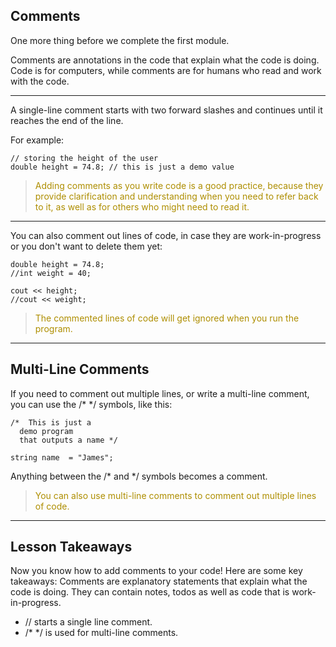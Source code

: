 Comments
---
One more thing before we complete the first module.

Comments are annotations in the code that explain what the code is doing.
Code is for computers, while comments are for humans who read and work with the code.

---
A single-line comment starts with two forward slashes and continues until it reaches the end of the line. 

For example:
```
// storing the height of the user
double height = 74.8; // this is just a demo value
```
><font color="#AE8E00">Adding comments as you write code is a good practice, because they provide clarification and understanding when you need to refer back to it, as well as for others who might need to read it.</font>

---
You can also comment out lines of code, in case they are work-in-progress or you don't want to delete them yet:
```
double height = 74.8;
//int weight = 40;

cout << height;
//cout << weight;   
```

><font color="#AE8E00">The commented lines of code will get ignored when you run the program.</font>

---
Multi-Line Comments
---
If you need to comment out multiple lines, or write a multi-line comment, you can use the /* */ symbols, like this:
```
/*  This is just a
  demo program
  that outputs a name */

string name  = "James";
```
Anything between the /* and */ symbols becomes a comment.


><font color="#AE8E00">You can also use multi-line comments to comment out multiple lines of code.</font>

---
Lesson Takeaways
---
Now you know how to add comments to your code!
Here are some key takeaways:
Comments are explanatory statements that explain what the code is doing.
They can contain notes, todos as well as code that is work-in-progress.
- // starts a single line comment.
- /* */ is used for multi-line comments.